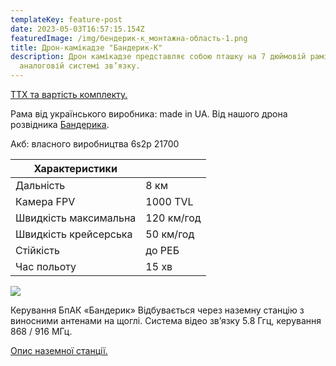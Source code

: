 ```yaml
---
templateKey: feature-post
date: 2023-05-03T16:57:15.154Z
featuredImage: /img/бендерик-к_монтажна-область-1.png
title: Дрон-камікадзе "Бандерик-К"
description: Дрон камікадзе представляє собою пташку на 7 дюймовій рамі на
  аналоговій системі зв’язку.
---
```

<a href="https://drive.google.com/file/d/1yxVBz67OVpUXFvKSHm4JZDNRjbxXJv-D/view?usp=share_link">ТТХ та вартість комплекту.</a>

Рама від українського виробника:
made in UA. Від нашого дрона
розвідника <a href="https://dronarnia.com.ua/feature/scout-drone-banderyk/" rel="noopener noreferrer">Бандерика</a>.

Акб: власного виробництва 6s2p
21700

| Характеристики        |            |
| --------------------- | ---------- |
| Дальність             | 8 км       |
| Камера FPV            | 1000 TVL   |
| Швидкість максимальна | 120 км/год |
| Швидкість крейсерська | 50 км/год  |
| Стійкість             | до РЕБ     |
| Час польоту           | 15 хв      |

![](/img/img_0646.jpg)

Керування БпАК «Бандерик»
Відбувається через наземну станцію з виносними
антенами на щоглі. Система відео зв’язку 5.8 Ггц,
керування 868 / 916 МГц.

<a href="https://dronarnia.com.ua/feature/2023-05-13-%D0%BD%D0%B0%D0%B7%D0%B5%D0%BC%D0%BD%D0%B0-%D1%81%D1%82%D0%B0%D0%BD%D1%86%D1%96%D1%8F-%D0%B4%D0%BB%D1%8F-fpv/">Опис наземної станції.</a>
